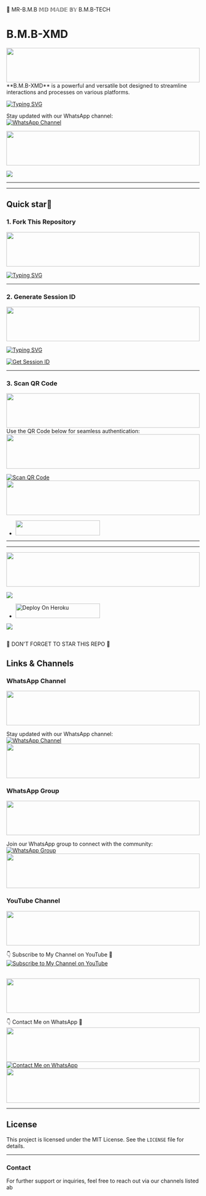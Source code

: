 
🙏 MR-B.M.B 𝕄𝔻 𝕄𝔸𝔻𝔼 𝔹𝕐 B.M.B-TECH
# B.M.B-XMD
</p>
 <img src="https://i.imgur.com/dBaSKWF.gif" height="90" width="100%">
**B.M.B-XMD** is a powerful and versatile bot designed to streamline interactions and processes on various platforms.

 [![Typing SVG](https://readme-typing-svg.herokuapp.com?font=Rockstar-ExtraBold&color=F01&lines=𓅓+𝐵.M.B+𝐼𝑆+𝑀𝑌+𝑂𝑊𝑁𝐸𝑅+𓅓)](https://git.io/typing-svg)

Stay updated with our WhatsApp channel:  
[![WhatsApp Channel](https://files.catbox.moe/lyd2y0.jpg)](https://whatsapp.com/channel/0029Vb04Mrx1Hspr17OD8x0p)



</p>
 <img src="https://i.imgur.com/dBaSKWF.gif" height="90" width="100%">

 <a href="https://github.com/DenverCoder1/readme-typing-svg"><img src="https://readme-typing-svg.herokuapp.com?font=Rockstar-ExtraBold&color=F33A6A&lines=𝐖𝐞𝐥𝐜𝐨𝐦𝐞+𝐓𝐨+𝙆𝙄𝙉𝙂╺+B.M.B+-+𝗕𝗢𝗧.;𝙿𝙾𝚆𝙴𝚁𝙳+𝙱𝚈:+𝐌𝐑+B.M.B+𝐓𝐄𝐀𝐌;ℂ𝕣𝕖𝕒𝕥𝕖𝕕+𝕓𝕪:+B.M.B.𝗧𝗘𝗖𝗛;𝐌𝐑:+☬𝔻𝔸ℝ𝕂༒B.M.B࿐;💕𝐩𝐨𝐰𝐞𝐫𝐟𝐮𝐥;😁𝐰𝐚+𝐛𝐨𝐭🌹.&heart;++;Self-taught+Back-Created+By,;Ibrahim+Adams+Am+The,;Best+Is+Bot+For+You+To,;Deploy..<3"></a>
 
---
---
## Quick star🌟
### 1. Fork This Repository
<img src="https://i.imgur.com/dBaSKWF.gif" height="90" width="100%">

 [![Typing SVG](https://readme-typing-svg.herokuapp.com?font=Rockstar-ExtraBold&color=F01&lines=𝐶𝐿𝐼𝐶𝐾+𝑇𝑂+𝐹𝑂𝑅𝐾+𝑇𝐻𝐸+𝑅𝐸𝑃𝑂)](https://git.io/typing-svg)

</p>

---
### 2. Generate Session ID  
<img src="https://i.imgur.com/dBaSKWF.gif" height="90" width="100%">

[![Typing SVG](https://readme-typing-svg.herokuapp.com?font=Rockstar-ExtraBold&color=F01&lines=𝑇𝐻𝐼𝑆+𝐼𝑆+𝑆𝐸𝑆𝑆𝐼𝑂𝑁+𝑆𝐼𝑇𝐸+🌟)](https://git.io/typing-svg)

[![Get Session ID](https://img.shields.io/static/v1?label=Session%20ID&message=Generate&color=FF4500&style=for-the-badge&logo=firefox&logoColor=white)](https://bmb-tech-scan-e30bcb8bd096.herokuapp.com)

---
### 3. Scan QR Code  
<img src="https://i.imgur.com/dBaSKWF.gif" height="90" width="100%">
Use the QR Code below for seamless authentication: 
<img src="https://i.imgur.com/dBaSKWF.gif" height="90" width="100%">


[![Scan QR Code](https://img.shields.io/badge/QR%20Code-Scan-orange?style=for-the-badge)](#)
<img src="https://i.imgur.com/dBaSKWF.gif" height="90" width="100%">
- <a align="center"><a href="https://signup.heroku.com">
 <img src="https://img.shields.io/badge/Create%20Account%20Now-pink?style=for-the-badge&logo=heroku" width="220" height="38.45"/></a></p>


---
***
<img src="https://i.imgur.com/dBaSKWF.gif" height="90" width="100%">

<a><img src='https://i.imgur.com/LyHic3i.gif'/></a>

</p>

- <a href="https://dashboard.heroku.com/new?template=https://github.com/bmb-1/B.M.B_TZ.git"><img title="Deploy On Heroku" src="https://img.shields.io/badge/DEPLOY ON HEROKU-h?color=yellow&style=for-the-badge&logo=dragon" width="220" height="38.45"/></a></p>


<a><img src='https://i.imgur.com/LyHic3i.gif'/></a>
</p>
   
##


🌟 DON'T FORGET TO STAR THIS REPO 🙏

## Links & Channels  

### WhatsApp Channel
<img src="https://i.imgur.com/dBaSKWF.gif" height="90" width="100%">

Stay updated with our WhatsApp channel:  
[![WhatsApp Channel](https://img.shields.io/badge/WhatsApp-Channel-green?style=for-the-badge)](https://whatsapp.com/channel/0029VawO6hgF6sn7k3SuVU3z)
<img src="https://i.imgur.com/dBaSKWF.gif" height="90" width="100%">

### WhatsApp Group
<img src="https://i.imgur.com/dBaSKWF.gif" height="90" width="100%">

Join our WhatsApp group to connect with the community:  
[![WhatsApp Group](https://img.shields.io/badge/Join%20WhatsApp-Group-teal?style=for-the-badge)](https://chat.whatsapp.com/GNP3fyNgBeOElKqQEsgcvo)
<img src="https://i.imgur.com/dBaSKWF.gif" height="90" width="100%">

### YouTube Channel
<img src="https://i.imgur.com/dBaSKWF.gif" height="90" width="100%">

👇 Subscribe to My Channel on YouTube 🤝 
[![Subscribe to My Channel on YouTube](https://img.shields.io/static/v1?label=Subscribe%20to%20My%20Channel&message=YouTube&color=FF0000&style=for-the-badge&logo=youtube&logoColor=white)](https://www.youtube.com/@HANSTZ-TECH)  

<br>

<img src="https://i.imgur.com/dBaSKWF.gif" height="90" width="100%">

👇 Contact Me on WhatsApp  🤝
<img src="https://i.imgur.com/dBaSKWF.gif" height="90" width="100%">
[![Contact Me on WhatsApp](https://img.shields.io/static/v1?label=Contact%20Me%20on%20WhatsApp&message=Message&color=25D366&style=for-the-badge&logo=whatsapp&logoColor=white)](https://wa.me/255741752020) 
<img src="https://i.imgur.com/dBaSKWF.gif" height="90" width="100%">


---

## License  
This project is licensed under the MIT License. See the `LICENSE` file for details.

---

### Contact  
For further support or inquiries, feel free to reach out via our channels listed ab

